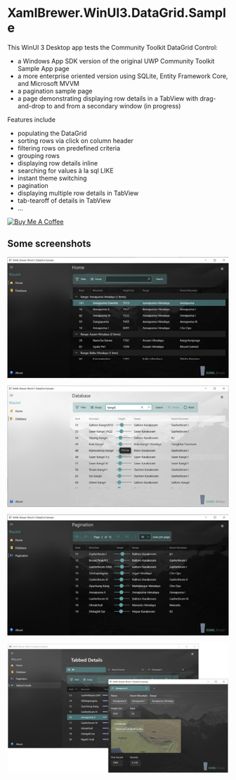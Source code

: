 # XamlBrewer.WinUI3.DataGrid.Sample

This WinUI 3 Desktop app tests the Community Toolkit DataGrid Control:
* a Windows App SDK version of the original UWP Community Toolkit Sample App page
* a more enterprise oriented version using SQLite, Entity Framework Core, and Microsoft MVVM
* a pagination sample page
* a page demonstrating displaying row details in a TabView with drag-and-drop to and from a secondary window (in progress)

Features include
* populating the DataGrid
* sorting rows via click on column header
* filtering rows on predefined criteria
* grouping rows
* displaying row details inline
* searching for values à la sql LIKE
* instant theme switching
* pagination
* displaying multiple row details in TabView
* tab-tearoff of details in TabView
* ...

<a href="https://www.buymeacoffee.com/xamlbrewer" target="_blank"><img src="https://cdn.buymeacoffee.com/buttons/default-orange.png" alt="Buy Me A Coffee" height="41" width="174"></a>

## Some screenshots

![Screenshot](Assets/HomeGroup.png?raw=true)

![Screenshot](Assets/DatabaseSearch.png?raw=true)

![Screenshot](Assets/Pagination.png?raw=true)


![Screenshot](Assets/TabbedDetail.png?raw=true)
